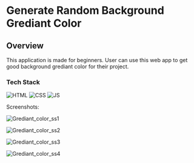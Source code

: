 
<h1>Generate Random Background Grediant Color</h1>

<h2>Overview</h2>

<p>This application is made for beginners. User can use this web app to get good background grediant color for their project.</p>

<h3>Tech Stack</h3>

![HTML](https://img.shields.io/badge/html5%20-%23E34F26.svg?&style=for-the-badge&logo=html5&logoColor=white)
![CSS](https://img.shields.io/badge/css3%20-%231572B6.svg?&style=for-the-badge&logo=css3&logoColor=white)
![JS](https://img.shields.io/badge/javascript%20-%23323330.svg?&style=for-the-badge&logo=javascript&logoColor=%23F7DF1E)

Screenshots:


![Grediant_color_ss1](https://github.com/TechnicalAmanjeet/WebDev-ProjectKart/blob/GrediantColor/21.Random_grediant_color/assets/media/ss1.png?raw=true)


![Grediant_color_ss2](https://github.com/TechnicalAmanjeet/WebDev-ProjectKart/blob/GrediantColor/21.Random_grediant_color/assets/media/ss2.png?raw=true)


![Grediant_color_ss3](https://github.com/TechnicalAmanjeet/WebDev-ProjectKart/blob/GrediantColor/21.Random_grediant_color/assets/media/ss3.png?raw=true)


![Grediant_color_ss4](https://github.com/TechnicalAmanjeet/WebDev-ProjectKart/blob/GrediantColor/21.Random_grediant_color/assets/media/ss4.png?raw=true)










